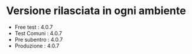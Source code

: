 # Versione rilasciata in ogni ambiente

- Free test : 4.0.7
- Test Comuni : 4.0.7
- Pre subentro : 4.0.7
- Produzione : 4.0.7